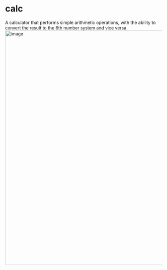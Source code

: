 # calc
 A calculator that performs simple arithmetic operations, with the ability to convert the result to the 6th number system and vice versa.
<img width="752" alt="image" src="https://user-images.githubusercontent.com/45150259/154540940-cfa50ce5-c1c6-4baf-b944-9626cf121a3e.png">
